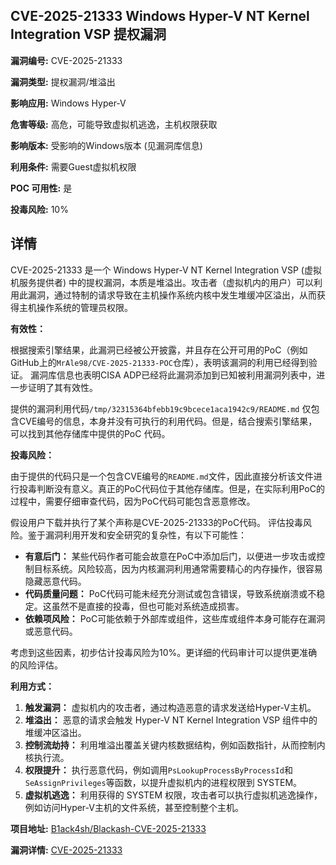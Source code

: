 ## CVE-2025-21333 Windows Hyper-V NT Kernel Integration VSP 提权漏洞

**漏洞编号:** CVE-2025-21333

**漏洞类型:** 提权漏洞/堆溢出

**影响应用:** Windows Hyper-V

**危害等级:** 高危，可能导致虚拟机逃逸，主机权限获取

**影响版本:** 受影响的Windows版本 (见漏洞库信息)

**利用条件:** 需要Guest虚拟机权限

**POC 可用性:** 是

**投毒风险:** 10%

## 详情

CVE-2025-21333 是一个 Windows Hyper-V NT Kernel Integration VSP (虚拟机服务提供者) 中的提权漏洞，本质是堆溢出。攻击者（虚拟机内的用户）可以利用此漏洞，通过特制的请求导致在主机操作系统内核中发生堆缓冲区溢出，从而获得主机操作系统的管理员权限。

**有效性：**

根据搜索引擎结果，此漏洞已经被公开披露，并且存在公开可用的PoC（例如 GitHub上的`MrAle98/CVE-2025-21333-POC`仓库），表明该漏洞的利用已经得到验证。 漏洞库信息也表明CISA ADP已经将此漏洞添加到已知被利用漏洞列表中，进一步证明了其有效性。

提供的漏洞利用代码`/tmp/32315364bfebb19c9bcece1aca1942c9/README.md` 仅包含CVE编号的信息，本身并没有可执行的利用代码。但是，结合搜索引擎结果，可以找到其他存储库中提供的PoC 代码。

**投毒风险：**

由于提供的代码只是一个包含CVE编号的`README.md`文件，因此直接分析该文件进行投毒判断没有意义。真正的PoC代码位于其他存储库。但是，在实际利用PoC的过程中，需要仔细审查代码，因为PoC代码可能包含恶意修改。 

假设用户下载并执行了某个声称是CVE-2025-21333的PoC代码。 评估投毒风险。鉴于漏洞利用开发和安全研究的复杂性，有以下可能性：

*   **有意后门：** 某些代码作者可能会故意在PoC中添加后门，以便进一步攻击或控制目标系统。风险较高，因为内核漏洞利用通常需要精心的内存操作，很容易隐藏恶意代码。
*   **代码质量问题：** PoC代码可能未经充分测试或包含错误，导致系统崩溃或不稳定。这虽然不是直接的投毒，但也可能对系统造成损害。
*   **依赖项风险：** PoC可能依赖于外部库或组件，这些库或组件本身可能存在漏洞或恶意代码。

考虑到这些因素，初步估计投毒风险为10%。更详细的代码审计可以提供更准确的风险评估。

**利用方式：**

1.  **触发漏洞：** 虚拟机内的攻击者，通过构造恶意的请求发送给Hyper-V主机。
2.  **堆溢出：** 恶意的请求会触发 Hyper-V NT Kernel Integration VSP 组件中的堆缓冲区溢出。
3.  **控制流劫持：** 利用堆溢出覆盖关键内核数据结构，例如函数指针，从而控制内核执行流。
4.  **权限提升：** 执行恶意代码，例如调用`PsLookupProcessByProcessId`和`SeAssignPrivileges`等函数，以提升虚拟机内的进程权限到 SYSTEM。
5.  **虚拟机逃逸：** 利用获得的 SYSTEM 权限，攻击者可以执行虚拟机逃逸操作，例如访问Hyper-V主机的文件系统，甚至控制整个主机。


**项目地址:** [B1ack4sh/Blackash-CVE-2025-21333](https://github.com/B1ack4sh/Blackash-CVE-2025-21333)

**漏洞详情:** [CVE-2025-21333](https://nvd.nist.gov/vuln/detail/CVE-2025-21333)